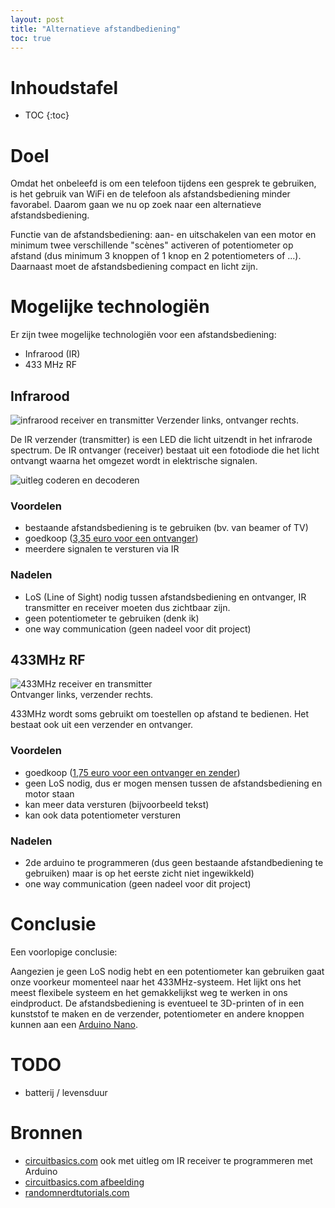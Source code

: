 ```yaml
---
layout: post
title: "Alternatieve afstandbediening"
toc: true
---
```


# Inhoudstafel
* TOC
{:toc}

# Doel

Omdat het onbeleefd is om een telefoon tijdens een gesprek te gebruiken, is het gebruik van WiFi en de telefoon als afstandsbediening minder favorabel. Daarom gaan we nu op zoek naar een alternatieve afstandsbediening.

Functie van de afstandsbediening: aan- en uitschakelen van een motor en minimum twee verschillende "scènes" activeren of potentiometer op afstand (dus minimum 3 knoppen of 1 knop en 2 potentiometers of ...). Daarnaast moet de afstandsbediening compact en licht zijn.

# Mogelijke technologiën
Er zijn twee mogelijke technologiën voor een afstandsbediening: 
- Infrarood (IR)
- 433 MHz RF  

## Infrarood
![infrarood receiver en transmitter](https://images-na.ssl-images-amazon.com/images/I/61VsDzyD5DL._SX342_.jpg) 
Verzender links, ontvanger rechts.

De IR verzender (transmitter) is een LED die licht uitzendt in het infrarode spectrum. De IR ontvanger (receiver) bestaat uit een fotodiode die het licht ontvangt waarna het omgezet wordt in elektrische signalen.

![uitleg coderen en decoderen](https://www.circuitbasics.com/wp-content/uploads/2017/05/Arduino-IR-Remote-Receiver-Tutorial-IR-Signal-Modulation-1024x276.png)  

### Voordelen
- bestaande afstandsbediening is te gebruiken (bv. van beamer of TV) 
- goedkoop ([3,35 euro voor een ontvanger](https://www.conrad.be/p/iduino-1485322-infrarood-ontvanger-geschikt-voor-arduino-1485322?utm_campaign=&utm_content=&utm_medium=&utm_source=&utm_term=&vat=true)) 
- meerdere signalen te versturen via IR 

### Nadelen
- LoS (Line of Sight) nodig tussen afstandsbediening en ontvanger, IR transmitter en receiver moeten dus zichtbaar zijn.
- geen potentiometer te gebruiken (denk ik) 
- one way communication (geen nadeel voor dit project) 

## 433MHz RF
![433MHz receiver en transmitter](https://i2.wp.com/randomnerdtutorials.com/wp-content/uploads/2015/05/433-Copy.jpg?w=450&quality=100&strip=all&ssl=1)  
Ontvanger links, verzender rechts.

433MHz wordt soms gebruikt om toestellen op afstand te bedienen. Het bestaat ook uit een verzender en ontvanger.

### Voordelen
- goedkoop ([1,75 euro voor een ontvanger en zender](https://www.hobbyelectronica.nl/product/433mhz-rf-ontvanger-zender-set/))
- geen LoS nodig, dus er mogen mensen tussen de afstandsbediening en motor staan
- kan meer data versturen (bijvoorbeeld tekst)
- kan ook data potentiometer versturen 

### Nadelen
- 2de arduino te programmeren (dus geen bestaande afstandbediening te gebruiken) maar is op het eerste zicht niet ingewikkeld)  
- one way communication (geen nadeel voor dit project) 

# Conclusie
Een voorlopige conclusie:

Aangezien je geen LoS nodig hebt en een potentiometer kan gebruiken gaat onze voorkeur momenteel naar het 433MHz-systeem. Het lijkt ons het meest flexibele systeem en het gemakkelijkst weg te werken in ons eindproduct. De afstandsbediening is eventueel te 3D-printen of in een kunststof te maken en de verzender, potentiometer en andere knoppen kunnen aan een [Arduino Nano](https://store.arduino.cc/arduino-nano). 

# TODO
- batterij / levensduur

# Bronnen
- [circuitbasics.com](https://www.circuitbasics.com/arduino-ir-remote-receiver-tutorial/) ook met uitleg om IR receiver te programmeren met Arduino 
- [circuitbasics.com afbeelding](https://www.circuitbasics.com/wp-content/uploads/2017/05/Arduino-IR-Remote-Receiver-Tutorial-IR-Signal-Modulation-1024x276.png) 
- [randomnerdtutorials.com](https://randomnerdtutorials.com/rf-433mhz-transmitter-receiver-module-with-arduino/) 

